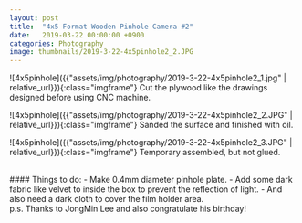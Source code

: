 ```yaml
---
layout: post
title:  "4x5 Format Wooden Pinhole Camera #2"
date:   2019-03-22 00:00:00 +0900
categories: Photography
image: thumbnails/2019-3-22-4x5pinhole2_2.JPG
---
```


![4x5pinhole]({{"assets/img/photography/2019-3-22-4x5pinhole2_1.jpg" | relative_url}}){:class="imgframe"}
Cut the plywood like the drawings designed before using CNC machine.  

![4x5pinhole]({{"assets/img/photography/2019-3-22-4x5pinhole2_2.JPG" | relative_url}}){:class="imgframe"}
Sanded the surface and finished with oil.  

![4x5pinhole]({{"assets/img/photography/2019-3-22-4x5pinhole2_3.JPG" | relative_url}}){:class="imgframe"}
Temporary assembled, but not glued.  

<br>
#### Things to do:
- Make 0.4mm diameter pinhole plate.
- Add some dark fabric like velvet to inside the box to prevent the reflection of light.
- And also need a dark cloth to cover the film holder area.


<br>
p.s. Thanks to JongMin Lee and also congratulate his birthday!
